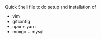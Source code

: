 Quick Shell file to do setup and installation of 

* vim 
* gitconfig
* npm + yarn
* mongo + mysql


